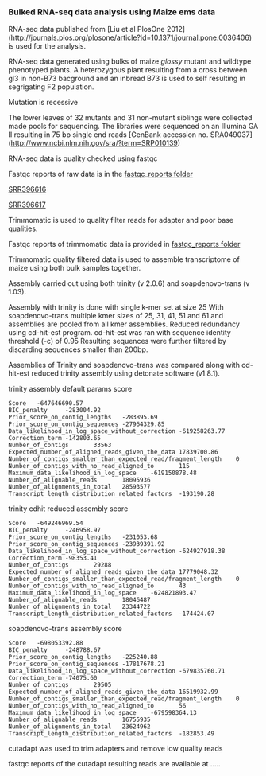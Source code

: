 ### Bulked RNA-seq data analysis using Maize ems data

RNA-seq data published from [Liu et al PlosOne 2012] (http://journals.plos.org/plosone/article?id=10.1371/journal.pone.0036406)
is used for the analysis.

RNA-seq data generated using bulks of maize *glossy* mutant and wildtype phenotyped plants.
A heterozygous plant resulting from a cross between gl3 in non-B73 bacground and an inbread B73 is used to self resulting in segrigating F2 population.

Mutation is recessive

The lower leaves of 32 mutants and 31 non-mutant siblings were collected made pools for sequencing.
The libraries were sequenced on an Illumina GA II resulting in 75 bp single end reads [GenBank accession no. SRA049037] (http://www.ncbi.nlm.nih.gov/sra/?term=SRP010139)

RNA-seq data is quality checked using fastqc 

Fastqc reports of raw data is in the [fastqc_reports folder](./fastqc_reports)[SRR396616](http://htmlpreview.github.io/?./fastqc_reports/SRR396616_fastqc.html)

[SRR396617](http://htmlpreview.github.io/?./fastqc_reports/SRR396617_fastqc.html)

Trimmomatic is used to quality filter reads for adapter and poor base qualities.

Fastqc reports of trimmomatic data is provided in [fastqc_reports folder](./fastqc_reports)

Trimmomatic quality filtered data is used to assemble transcriptome of maize using both bulk samples together.

Assembly carried out using both trinity (v 2.0.6) and soapdenovo-trans (v 1.03).

Assembly with trinity is done with single k-mer set at size 25
With soapdenovo-trans multiple kmer sizes of 25, 31, 41, 51 and 61 and assemblies are pooled from all kmer assemblies. Reduced redundancy using cd-hit-est program.
cd-hit-est was ran with sequence identity threshold (-c) of 0.95
Resulting sequences were further filtered by discarding sequences smaller than 200bp.

Assemblies of Trinity and soapdenovo-trans was compared along with cd-hit-est reduced trinity assembly using detonate software (v1.8.1).

trinity assembly default params score

```
Score   -647646690.57
BIC_penalty     -283004.92
Prior_score_on_contig_lengths   -283895.69
Prior_score_on_contig_sequences -27964329.85
Data_likelihood_in_log_space_without_correction -619258263.77
Correction_term -142803.65
Number_of_contigs       33563
Expected_number_of_aligned_reads_given_the_data 17839700.86
Number_of_contigs_smaller_than_expected_read/fragment_length    0
Number_of_contigs_with_no_read_aligned_to       115
Maximum_data_likelihood_in_log_space    -619150878.48
Number_of_alignable_reads       18095936
Number_of_alignments_in_total   28593577
Transcript_length_distribution_related_factors  -193190.28
```


trinity cdhit reduced assembly score

```
Score   -649246969.54
BIC_penalty     -246958.97
Prior_score_on_contig_lengths   -231053.68
Prior_score_on_contig_sequences -23939391.92
Data_likelihood_in_log_space_without_correction -624927918.38
Correction_term -98353.41
Number_of_contigs       29288
Expected_number_of_aligned_reads_given_the_data 17779048.32
Number_of_contigs_smaller_than_expected_read/fragment_length    0
Number_of_contigs_with_no_read_aligned_to       43
Maximum_data_likelihood_in_log_space    -624821893.47
Number_of_alignable_reads       18046487
Number_of_alignments_in_total   23344722
Transcript_length_distribution_related_factors  -174424.07
```

soapdenovo-trans assembly score

```
Score   -698053392.88
BIC_penalty     -248788.67
Prior_score_on_contig_lengths   -225240.88
Prior_score_on_contig_sequences -17817678.21
Data_likelihood_in_log_space_without_correction -679835760.71
Correction_term -74075.60
Number_of_contigs       29505
Expected_number_of_aligned_reads_given_the_data 16519932.99
Number_of_contigs_smaller_than_expected_read/fragment_length    0
Number_of_contigs_with_no_read_aligned_to       56
Maximum_data_likelihood_in_log_space    -679598364.13
Number_of_alignable_reads       16755935
Number_of_alignments_in_total   23624962
Transcript_length_distribution_related_factors  -182853.49
```

cutadapt was used to trim adapters and remove low quality reads

fastqc reports of the cutadapt resulting reads are available at .....

